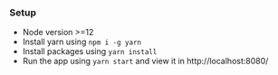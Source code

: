 ### Setup
- Node version >=12
- Install yarn using `npm i -g yarn`
- Install packages using `yarn install`
- Run the app using `yarn start` and view it in http://localhost:8080/
